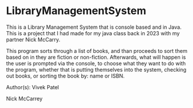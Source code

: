 # LibraryManagementSystem
This is a Library Management System that is console based and in Java. This is a project that I had made for my java class back in 2023 with my partner Nick McCarry.

This program sorts through a list of books, and than proceeds to sort them based on in they are fiction or non-fiction. Afterwards, what will happen is the user is prompted via the console, to choose what they want to do with the program, whether that is putting themselves into the system, checking out books, or sorting the book by: name or ISBN.


Author(s):
Vivek Patel

Nick McCarrey
